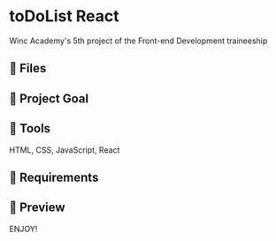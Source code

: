 # toDoList React

Winc Academy's 5th project of the Front-end Development traineeship

## 💬 Files

## 💬 Project Goal

## 💬 Tools

HTML, CSS, JavaScript, React

## 💬 Requirements

## 🚀 Preview

ENJOY!
